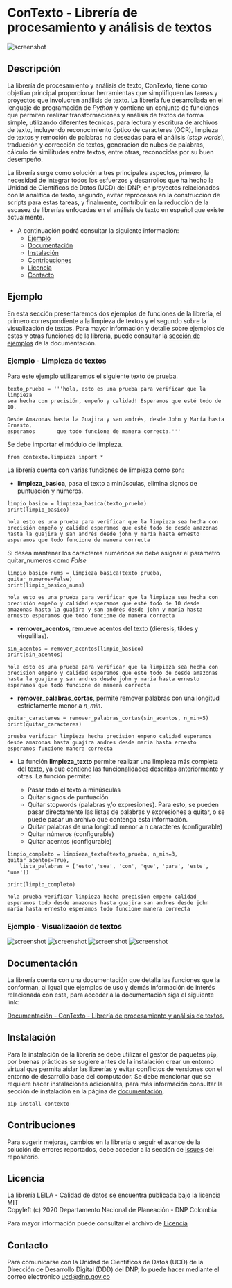 # ConTexto - Librería de procesamiento y análisis de textos

![screenshot](https://raw.githubusercontent.com/ucd-dnp/contexto/master/docs/_images/contexto.jpg "LEILA")

## Descripción

La librería de procesamiento y análisis de texto, ConTexto, tiene como objetivo principal proporcionar herramientas que simplifiquen las tareas y proyectos que involucren análisis de texto. La librería fue desarrollada en el lenguaje de programación de <em>Python</em> y contiene un conjunto de funciones que permiten realizar transformaciones y análisis de textos de forma simple, utilizando diferentes técnicas, para lectura y escritura de archivos de texto, incluyendo reconocimiento óptico de caracteres (OCR), limpieza de textos y remoción de palabras no deseadas para el análisis (<em>stop words</em>), traducción y corrección de textos, generación de nubes de palabras, cálculo de similitudes entre textos, entre otras, reconocidas por su buen desempeño.

La librería surge como solución a tres principales aspectos, primero, la necesidad de integrar todos los esfuerzos y desarrollos que ha hecho la Unidad de Científicos de Datos (UCD) del DNP, en proyectos relacionados con la analítica de texto, segundo, evitar reprocesos en la construcción de scripts para estas tareas, y finalmente, contribuir en la reducción de la escasez de librerías enfocadas en el análisis de texto en español que existe actualmente. 

- A continuación podrá consultar la siguiente información:
  - [Ejemplo](#ejemplo)
  - [Documentación](#documentaci%C3%B3n)  
  - [Instalación](#instalaci%C3%B3n)
  - [Contribuciones](#contribuciones)
  - [Licencia](#licencia)
  - [Contacto](#contacto)

## Ejemplo

En esta sección presentaremos dos ejemplos de funciones de la librería, el primero correspondiente a la limpieza de textos y el segundo sobre la visualización de textos. Para mayor información y detalle sobre ejemplos de estas y otras funciones de la librería, puede consultar la [sección de ejemplos]( https://ucd-dnp.github.io/ConTexto/seccion_ejemplos.html) de la documentación.

### Ejemplo - Limpieza de textos

Para este ejemplo utilizaremos el siguiente texto de prueba.
```
texto_prueba = '''hola, esto es una prueba para verificar que la limpieza
sea hecha con precisión, empeño y calidad! Esperamos que esté todo de 10.

Desde Amazonas hasta la Guajira y san andrés, desde John y María hasta Ernesto,
esperamos       que todo funcione de manera correcta.'''
```

Se debe importar el módulo de limpieza.

```
from contexto.limpieza import *
```

La librería cuenta con varias funciones de limpieza como son:

* **limpieza_basica**, pasa el texto a minúsculas, elimina signos de puntuación y números.
```
limpio_basico = limpieza_basica(texto_prueba)
print(limpio_basico)
```
```
hola esto es una prueba para verificar que la limpieza sea hecha con precisión empeño y calidad esperamos que esté todo de desde amazonas hasta la guajira y san andrés desde john y maría hasta ernesto esperamos que todo funcione de manera correcta
```
Si desea mantener los caracteres numéricos se debe asignar el parámetro quitar_numeros como *False*
```
limpio_basico_nums = limpieza_basica(texto_prueba, quitar_numeros=False)
print(limpio_basico_nums)
```
```
hola esto es una prueba para verificar que la limpieza sea hecha con precisión empeño y calidad esperamos que esté todo de 10 desde amazonas hasta la guajira y san andrés desde john y maría hasta ernesto esperamos que todo funcione de manera correcta
```

* **remover_acentos**, remueve acentos del texto (diéresis, tildes y virgulillas).
```
sin_acentos = remover_acentos(limpio_basico)
print(sin_acentos)
```
```
hola esto es una prueba para verificar que la limpieza sea hecha con precision empeno y calidad esperamos que este todo de desde amazonas hasta la guajira y san andres desde john y maria hasta ernesto esperamos que todo funcione de manera correcta
```

* **remover_palabras_cortas**, permite remover palabras con una longitud estrictamente menor a *n_min*.
```
quitar_caracteres = remover_palabras_cortas(sin_acentos, n_min=5)
print(quitar_caracteres)
```
```
prueba verificar limpieza hecha precision empeno calidad esperamos desde amazonas hasta guajira andres desde maria hasta ernesto esperamos funcione manera correcta
```

* La función **limpieza_texto** permite realizar una limpieza más completa del texto, ya que contiene las funcionalidades descritas anteriormente y otras.
La función permite:
  
	- Pasar todo el texto a minúsculas
	- Quitar signos de puntuación
	- Quitar stopwords (palabras y/o expresiones). Para esto, se pueden pasar directamente las listas de palabras y expresiones a quitar, o se puede pasar un archivo que contenga esta información.
	- Quitar palabras de una longitud menor a n caracteres (configurable)
	- Quitar números (configurable)
	- Quitar acentos (configurable)
  
```
limpio_completo = limpieza_texto(texto_prueba, n_min=3, quitar_acentos=True, 
	lista_palabras = ['esto','sea', 'con', 'que', 'para', 'este', 'una'])

print(limpio_completo)
```
```
hola prueba verificar limpieza hecha precision empeno calidad esperamos todo desde amazonas hasta guajira san andres desde john maria hasta ernesto esperamos todo funcione manera correcta
```

### Ejemplo - Visualización de textos

![screenshot](https://raw.githubusercontent.com/ucd-dnp/ConTexto/master/docs/_static/image/graficos/nube_bi.jpg "Nube de palabras")
![screenshot](https://raw.githubusercontent.com/ucd-dnp/ConTexto/master/docs/_static/image/graficos/nube_uni_bi.jpg "Nube de palabras")
![screenshot](https://raw.githubusercontent.com/ucd-dnp/ConTexto/master/docs/_static/image/graficos/barras_palabras.jpg "Nube de palabras")
![screenshot](https://raw.githubusercontent.com/ucd-dnp/ConTexto/master/docs/_static/image/graficos/barras_bigramas.jpg "Nube de palabras")



## Documentación

La librería cuenta con una documentación que detalla las funciones que la conforman, al igual que ejemplos de uso y demás información de interés relacionada con esta, para acceder a la documentación siga el siguiente link:

[Documentación - ConTexto - Librería de procesamiento y análisis de textos.](https://ucd-dnp.github.io/ConTexto/)

## Instalación

Para la instalación de la librería se debe utilizar el gestor de paquetes ``pip``, por buenas prácticas se sugiere antes de la instalación crear un entorno virtual que permita aislar las librerías y evitar conflictos de versiones con el entorno de desarrollo base del computador. Se debe mencionar que se requiere hacer instalaciones adicionales, para más información consultar la sección de instalación en la página de [documentación](https://ucd-dnp.github.io/ConTexto/seccion_instalacion.html).

```
pip install contexto
```

## Contribuciones

Para sugerir mejoras, cambios en la librería o seguir el avance de la solución de errores reportados, debe acceder a la sección de [Issues](https://github.com/ucd-dnp/contexto/issues) del repositorio.

## Licencia

La librería LEILA - Calidad de datos se encuentra publicada bajo la licencia MIT <br />
Copyleft (c) 2020 Departamento Nacional de Planeación - DNP Colombia

Para mayor información puede consultar el archivo de [Licencia](https://github.com/ucd-dnp/contexto/blob/master/LICENSE)

## Contacto

Para comunicarse con la Unidad de Científicos de Datos (UCD) de la Dirección de Desarrollo Digital (DDD) del DNP, lo puede hacer mediante el correo electrónico ucd@dnp.gov.co
